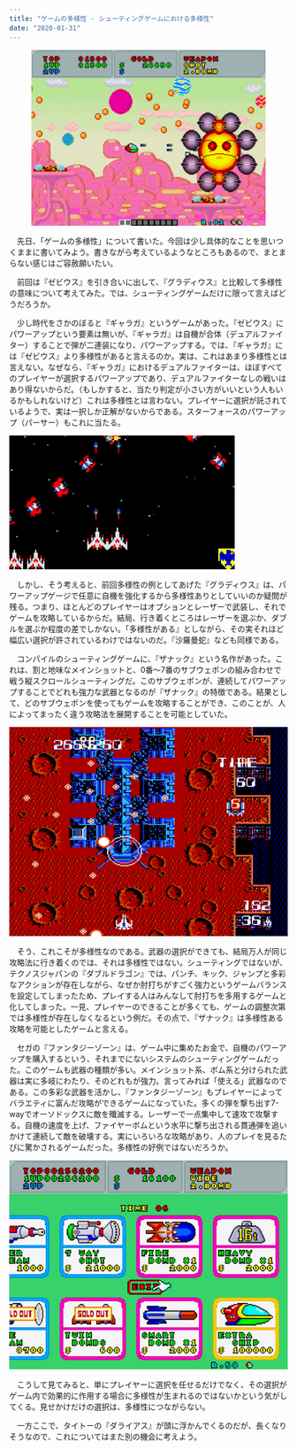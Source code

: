 ```yaml
---
title: "ゲームの多様性 - シューティングゲームにおける多様性"
date: "2020-01-31"
---
```


<figure>

![](assets/n1644ffe424dc_799f6bdba8d1990360e054802752e408.png)

</figure>

　先日、「ゲームの多様性」について書いた。今回は少し具体的なことを思いつくままに書いてみよう。書きながら考えているようなところもあるので、まとまらない感じはご容赦願いたい。

　前回は『ゼビウス』を引き合いに出して、『グラディウス』と比較して多様性の意味について考えてみた。では、シューティングゲームだけに限って言えばどうだろうか。

　少し時代をさかのぼると『ギャラガ』というゲームがあった。『ゼビウス』にパワーアップという要素は無いが、『ギャラガ』は自機が合体（デュアルファイター）することで弾が二連装になり、パワーアップする。では、『ギャラガ』には『ゼビウス』より多様性があると言えるのか。実は、これはあまり多様性とは言えない。なぜなら、『ギャラガ』におけるデュアルファイターは、ほぼすべてのプレイヤーが選択するパワーアップであり、デュアルファイターなしの戦いはあり得ないからだ。（もしかすると、当たり判定が小さい方がいいという人もいるかもしれないけど）これは多様性とは言わない。プレイヤーに選択が託されているようで、実は一択しか正解がないからである。スターフォースのパワーアップ（パーサー）もこれに当たる。

![画像1](assets/n1644ffe424dc_picture_pc_8cd93189a343f56d3607da787b6faaf1.png)

　しかし、そう考えると、前回多様性の例としてあげた『グラディウス』は、パワーアップゲージで任意に自機を強化するから多様性ありとしていいのか疑問が残る。つまり、ほとんどのプレイヤーはオプションとレーザーで武装し、それでゲームを攻略しているからだ。結局、行き着くところはレーザーを選ぶか、ダブルを選ぶか程度の差でしかない。「多様性がある』としながら、その実それほど幅広い選択が許されているわけではないのだ。『沙羅曼蛇』なども同様である。

　コンパイルのシューティングゲームに、『ザナック』という名作があった。これは、割と地味なメインショットと、0番〜7番のサブウェポンの組み合わせで戦う縦スクロールシューティングだ。このサブウェポンが、連続してパワーアップすることでどれも強力な武器となるのが『ザナック』の特徴である。結果として、どのサブウェポンを使ってもゲームを攻略することができ、このことが、人によってまったく違う攻略法を展開することを可能としていた。

![画像2](assets/n1644ffe424dc_picture_pc_b8787c917fdfa1aa18fbfe19beaea6b3.png)

　そう、これこそが多様性なのである。武器の選択ができても、結局万人が同じ攻略法に行き着くのでは、それは多様性ではない。シューティングではないが、テクノスジャパンの『ダブルドラゴン』では、パンチ、キック、ジャンプと多彩なアクションが存在しながら、なぜか肘打ちがすごく強力というゲームバランスを設定してしまったため、プレイする人はみんなして肘打ちを多用するゲームと化してしまった。一見、プレイヤーのできることが多くても、ゲームの調整次第では多様性が存在しなくなるという例だ。その点で、『ザナック』は多様性ある攻略を可能としたゲームと言える。

　セガの『ファンタジーゾーン』は、ゲーム中に集めたお金で、自機のパワーアップを購入するという、それまでにないシステムのシューティングゲームだった。このゲームも武器の種類が多い。メインショット系、ボム系と分けられた武器は実に多岐にわたり、そのどれもが強力。言ってみれば「使える」武器なのである。この多彩な武器を活かし、『ファンタジーゾーン』もプレイヤーによってバラエティに富んだ攻略ができるゲームになっていた。多くの弾を撃ち出す7-wayでオーソドックスに敵を殲滅する。レーザーで一点集中して速攻で攻撃する。自機の速度を上げ、ファイヤーボムという水平に撃ち出される貫通弾を追いかけて連続して敵を破壊する。実にいろいろな攻略があり、人のプレイを見るたびに驚かされるゲームだった。多様性の好例ではないだろうか。

![画像3](assets/n1644ffe424dc_picture_pc_81b3d6072bb1186c7ae94eb1e0bd04ae.png)

　こうして見てみると、単にプレイヤーに選択を任せるだけでなく、その選択がゲーム内で効果的に作用する場合に多様性が生まれるのではないかという気がしてくる。見せかけだけの選択は、多様性につながらない。

　一方ここで、タイトーの『ダライアス』が頭に浮かんでくるのだが、長くなりそうなので、これについてはまた別の機会に考えよう。
